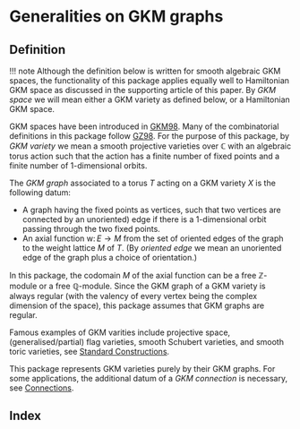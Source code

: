 # Generalities on GKM graphs

## Definition

!!! note
    Although the definition below is written for smooth algebraic GKM spaces, the functionality of this package applies equally well to Hamiltonian GKM space as discussed in the supporting article of this paper.
    By *GKM space* we will mean either a GKM variety as defined below, or a Hamiltonian GKM space.

GKM spaces have been introduced in [GKM98](@cite). Many of the combinatorial definitions in this package follow [GZ98](@cite). For the purpose of this package, by *GKM variety* we mean a smooth projective varieties over $\mathbb{C}$ with an algebraic torus action such that the action has a finite number of fixed points and a finite number of 1-dimensional orbits.

The *GKM graph* associated to a torus $T$ acting on a GKM variety $X$ is the following datum:
* A graph having the fixed points as vertices, such that two vertices are connected by an unoriented) edge if there is a 1-dimensional orbit passing through the two fixed points.
* An axial function $\mathrm{w}\colon E \rightarrow M$ from the set of oriented edges of the graph to the weight lattice $M$ of $T$. (By *oriented edge* we mean an unoriented edge of the graph plus a choice of orientation.)

In this package, the codomain $M$ of the axial function can be a free $\mathbb{Z}$-module or a free $\mathbb{Q}$-module.
Since the GKM graph of a GKM variety is always regular (with the valency of every vertex being the complex dimension of the space), this package assumes that GKM graphs are regular.

Famous examples of GKM varities include projective space, (generalised/partial) flag varieties, smooth Schubert varieties, and smooth toric varieties, see [Standard Constructions](STDconstructions.md).

This package represents GKM varieties purely by their GKM graphs. For some applications, the additional datum of a *GKM connection* is necessary, see [Connections](Connections.md).

## Index

```@index
```